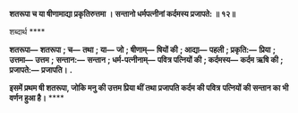 **शतरूपा च या षीणामाद्या प्रकृतिरुत्तमा ।** **सन्तानो धर्मपत्नीनां कर्दमस्य प्रजापते: ॥ १२॥** 

शब्दार्थ **** 

**शतरूपा—** **शतरूपा** **; च—** **तथा** **; या—** **जो** **; षीणाम्—** **षियों की** **; आद्या—** **पहली** **; प्रकृति:—** **प्रिया** **; उत्तमा—** **उत्तम** **;** **सन्तान:—** **सन्तान** **; धर्म-पत्नीनाम्—** **पवित्र पत्नियों की** **; कर्दमस्य—** **कर्दम ऋषि की** **; प्रजापते:—** **प्रजापति।** **.** 

**इसमें प्रथम षी शतरूपा, जोकि मनु की उत्तम प्रिया थीं तथा प्रजापति कर्दम की पवित्र** **पत्नियों की सन्तान का भी वर्णन हुआ है।** **** 